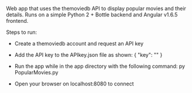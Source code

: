 Web app that uses the themoviedb API to display popular movies and their details. Runs on a simple Python 2 + Bottle backend and
Angular v1.6.5 frontend.

Steps to run:

- Create a themoviedb account and request an API key

- Add the API key to the APIkey.json file as shown:
    {
      "key": "<Add your key here>"
    }

- Run the app while in the app directory with the following command:
    py PopularMovies.py

- Open your browser on localhost:8080 to connect
